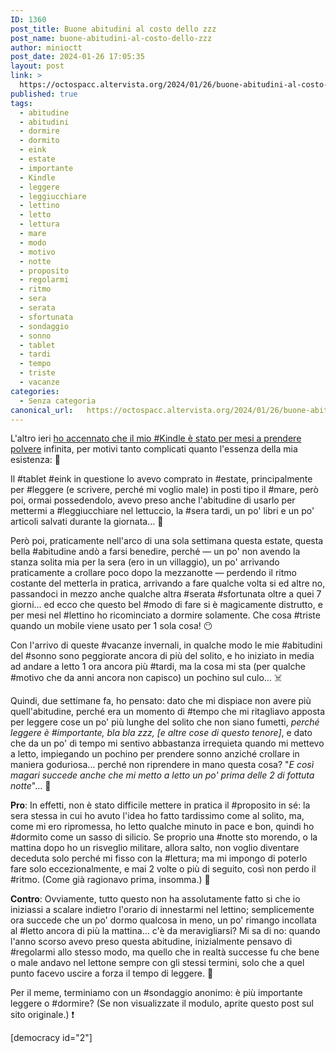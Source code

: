 ```yaml
---
ID: 1360
post_title: Buone abitudini al costo dello zzz
post_name: buone-abitudini-al-costo-dello-zzz
author: minioctt
post_date: 2024-01-26 17:05:35
layout: post
link: >
  https://octospacc.altervista.org/2024/01/26/buone-abitudini-al-costo-dello-zzz/
published: true
tags:
  - abitudine
  - abitudini
  - dormire
  - dormito
  - eink
  - estate
  - importante
  - Kindle
  - leggere
  - leggiucchiare
  - lettino
  - letto
  - lettura
  - mare
  - modo
  - motivo
  - notte
  - proposito
  - regolarmi
  - ritmo
  - sera
  - serata
  - sfortunata
  - sondaggio
  - sonno
  - tablet
  - tardi
  - tempo
  - triste
  - vacanze
categories:
  - Senza categoria
canonical_url:   https://octospacc.altervista.org/2024/01/26/buone-abitudini-al-costo-dello-zzz/
---
```

<!-- wp:paragraph -->
<p>L'altro ieri <a href="https://octospacc.altervista.org/2024/01/24/la-maledizione-dello-slitiolicio/">ho accennato che il mio #Kindle è stato per mesi a prendere polvere</a> infinita, per motivi tanto complicati quanto l'essenza della mia esistenza: 💨️</p>
<!-- /wp:paragraph -->

<!-- wp:paragraph -->
<p>Il #tablet #eink in questione lo avevo comprato in #estate, principalmente per #leggere (e scrivere, perché mi voglio male) in posti tipo il #mare, però poi, ormai possedendolo, avevo preso anche l'abitudine di usarlo per mettermi a #leggiucchiare nel lettuccio, la #sera tardi, un po' libri e un po' articoli salvati durante la giornata... 💌️</p>
<!-- /wp:paragraph -->

<!-- wp:paragraph -->
<p>Però poi, praticamente nell'arco di una sola settimana questa estate, questa bella #abitudine andò a farsi benedire, perché — un po' non avendo la stanza solita mia per la sera (ero in un villaggio), un po' arrivando praticamente a crollare poco dopo la mezzanotte — perdendo il ritmo costante del metterla in pratica, arrivando a fare qualche volta si ed altre no, passandoci in mezzo anche qualche altra #serata #sfortunata oltre a quei 7 giorni... ed ecco che questo bel #modo di fare si è magicamente distrutto, e per mesi nel #lettino ho ricominciato a dormire solamente. Che cosa #triste quando un mobile viene usato per 1 sola cosa! 😶️</p>
<!-- /wp:paragraph -->

<!-- wp:paragraph -->
<p>Con l'arrivo di queste #vacanze invernali, in qualche modo le mie #abitudini del #sonno sono peggiorate ancora di più del solito, e ho iniziato in media ad andare a letto 1 ora ancora più #tardi, ma la cosa mi sta (per qualche #motivo che da anni ancora non capisco) un pochino sul culo... ☠️</p>
<!-- /wp:paragraph -->

<!-- wp:paragraph -->
<p>Quindi, due settimane fa, ho pensato: dato che mi dispiace non avere più quell'abitudine, perché era un momento di #tempo che mi ritagliavo apposta per leggere cose un po' più lunghe del solito che non siano fumetti, <em>perché leggere è #importante, bla bla zzz, [e altre cose di questo tenore]</em>, e dato che da un po' di tempo mi sentivo abbastanza irrequieta quando mi mettevo a letto, impiegando un pochino per prendere sonno anziché crollare in maniera goduriosa... perché non riprendere in mano questa cosa? "<em>E così magari succede anche che mi metto a letto un po' prima delle 2 di fottuta notte</em>"... 👾️</p>
<!-- /wp:paragraph -->

<!-- wp:paragraph -->
<p><strong>Pro</strong>: In effetti, non è stato difficile mettere in pratica il #proposito in sé: la sera stessa in cui ho avuto l'idea ho fatto tardissimo come al solito, ma, come mi ero ripromessa, ho letto qualche minuto in pace e bon, quindi ho #dormito come un sasso di silicio. Se proprio una #notte sto morendo, o la mattina dopo ho un risveglio militare, allora salto, non voglio diventare deceduta solo perché mi fisso con la #lettura; ma mi impongo di poterlo fare solo eccezionalmente, e mai 2 volte o più di seguito, così non perdo il #ritmo. (Come già ragionavo prima, insomma.) 📖️</p>
<!-- /wp:paragraph -->

<!-- wp:paragraph -->
<p><strong>Contro</strong>: Ovviamente, tutto questo non ha assolutamente fatto si che io iniziassi a scalare indietro l'orario di innestarmi nel lettino; semplicemente ora succede che un po' dormo qualcosa in meno, un po' rimango incollata al #letto ancora di più la mattina... c'è da meravigliarsi? Mi sa di no: quando l'anno scorso avevo preso questa abitudine, inizialmente pensavo di #regolarmi allo stesso modo, ma quello che in realtà successe fu che bene o male andavo nel lettone sempre con gli stessi termini, solo che a quel punto facevo uscire a forza il tempo di leggere. 🤗️</p>
<!-- /wp:paragraph -->

<!-- wp:paragraph -->
<p>Per il meme, terminiamo con un #sondaggio anonimo: è più importante leggere o #dormire? (Se non visualizzate il modulo, aprite questo post sul sito originale.) ❗️</p>
<!-- /wp:paragraph -->

<!-- wp:paragraph -->
<p>[democracy id="2"]</p>
<!-- /wp:paragraph -->